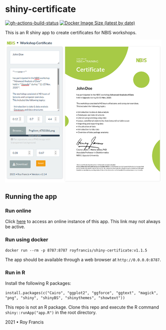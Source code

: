 # shiny-certificate

[![gh-actions-build-status](https://github.com/royfrancis/shiny-certificate/workflows/build/badge.svg)](https://github.com/royfrancis/shiny-certificate/actions?workflow=build) [![Docker Image Size (latest by date)](https://img.shields.io/docker/image-size/royfrancis/shiny-certificate?label=dockerhub)](https://hub.docker.com/repository/docker/royfrancis/shiny-certificate)

This is an R shiny app to create certificates for NBIS workshops.

![](preview.png)

## Running the app

### Run online

Click [here](https://roymf.shinyapps.io/certificate/) to access an online instance of this app. This link may not always be active.

### Run using docker

```
docker run --rm -p 8787:8787 royfrancis/shiny-certificate:v1.1.5
```

The app should be available through a web browser at `http://0.0.0.0:8787`.

### Run in R

Install the following R packages:

```
install.packages(c("Cairo", "ggplot2", "ggforce", "ggtext", "magick", "png", "shiny", "shinyBS", "shinythemes", "showtext"))
```

This repo is not an R package. Clone this repo and execute the R command `shiny::runApp("app.R")` in the root directory.

2021 • Roy Francis
